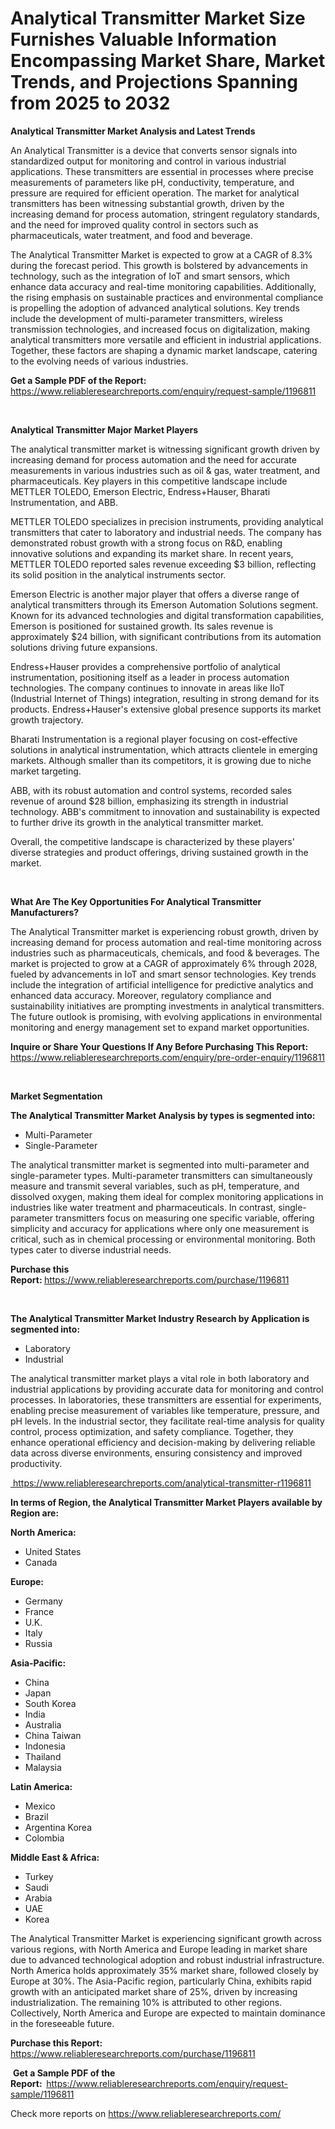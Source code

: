 <p><h1>Analytical Transmitter Market Size Furnishes Valuable Information Encompassing Market Share, Market Trends, and Projections Spanning from 2025 to 2032</h1></p><p><strong>Analytical Transmitter Market Analysis and Latest Trends</strong></p>
<p><p>An Analytical Transmitter is a device that converts sensor signals into standardized output for monitoring and control in various industrial applications. These transmitters are essential in processes where precise measurements of parameters like pH, conductivity, temperature, and pressure are required for efficient operation. The market for analytical transmitters has been witnessing substantial growth, driven by the increasing demand for process automation, stringent regulatory standards, and the need for improved quality control in sectors such as pharmaceuticals, water treatment, and food and beverage.</p><p>The Analytical Transmitter Market is expected to grow at a CAGR of 8.3% during the forecast period. This growth is bolstered by advancements in technology, such as the integration of IoT and smart sensors, which enhance data accuracy and real-time monitoring capabilities. Additionally, the rising emphasis on sustainable practices and environmental compliance is propelling the adoption of advanced analytical solutions. Key trends include the development of multi-parameter transmitters, wireless transmission technologies, and increased focus on digitalization, making analytical transmitters more versatile and efficient in industrial applications. Together, these factors are shaping a dynamic market landscape, catering to the evolving needs of various industries.</p></p>
<p><strong>Get a Sample PDF of the Report:&nbsp;</strong> <a href="https://www.reliableresearchreports.com/enquiry/request-sample/1196811?utm_campaign=3051&utm_medium=2&utm_source=Github&utm_content=ia&utm_term=10042025&utm_id=analytical-transmitter">https://www.reliableresearchreports.com/enquiry/request-sample/1196811</a></p>
<p>&nbsp;</p>
<p><strong>Analytical Transmitter Major Market Players</strong></p>
<p><p>The analytical transmitter market is witnessing significant growth driven by increasing demand for process automation and the need for accurate measurements in various industries such as oil & gas, water treatment, and pharmaceuticals. Key players in this competitive landscape include METTLER TOLEDO, Emerson Electric, Endress+Hauser, Bharati Instrumentation, and ABB.</p><p>METTLER TOLEDO specializes in precision instruments, providing analytical transmitters that cater to laboratory and industrial needs. The company has demonstrated robust growth with a strong focus on R&D, enabling innovative solutions and expanding its market share. In recent years, METTLER TOLEDO reported sales revenue exceeding $3 billion, reflecting its solid position in the analytical instruments sector.</p><p>Emerson Electric is another major player that offers a diverse range of analytical transmitters through its Emerson Automation Solutions segment. Known for its advanced technologies and digital transformation capabilities, Emerson is positioned for sustained growth. Its sales revenue is approximately $24 billion, with significant contributions from its automation solutions driving future expansions.</p><p>Endress+Hauser provides a comprehensive portfolio of analytical instrumentation, positioning itself as a leader in process automation technologies. The company continues to innovate in areas like IIoT (Industrial Internet of Things) integration, resulting in strong demand for its products. Endress+Hauser's extensive global presence supports its market growth trajectory.</p><p>Bharati Instrumentation is a regional player focusing on cost-effective solutions in analytical instrumentation, which attracts clientele in emerging markets. Although smaller than its competitors, it is growing due to niche market targeting.</p><p>ABB, with its robust automation and control systems, recorded sales revenue of around $28 billion, emphasizing its strength in industrial technology. ABB's commitment to innovation and sustainability is expected to further drive its growth in the analytical transmitter market.</p><p>Overall, the competitive landscape is characterized by these players' diverse strategies and product offerings, driving sustained growth in the market.</p></p>
<p>&nbsp;</p>
<p><strong>What Are The Key Opportunities For Analytical Transmitter Manufacturers?</strong></p>
<p><p>The Analytical Transmitter market is experiencing robust growth, driven by increasing demand for process automation and real-time monitoring across industries such as pharmaceuticals, chemicals, and food & beverages. The market is projected to grow at a CAGR of approximately 6% through 2028, fueled by advancements in IoT and smart sensor technologies. Key trends include the integration of artificial intelligence for predictive analytics and enhanced data accuracy. Moreover, regulatory compliance and sustainability initiatives are prompting investments in analytical transmitters. The future outlook is promising, with evolving applications in environmental monitoring and energy management set to expand market opportunities.</p></p>
<p><strong>Inquire or Share Your Questions If Any Before Purchasing This Report:</strong> <a href="https://www.reliableresearchreports.com/enquiry/pre-order-enquiry/1196811?utm_campaign=3051&utm_medium=2&utm_source=Github&utm_content=ia&utm_term=10042025&utm_id=analytical-transmitter">https://www.reliableresearchreports.com/enquiry/pre-order-enquiry/1196811</a></p>
<p>&nbsp;</p>
<p><strong>Market Segmentation</strong></p>
<p><strong>The Analytical Transmitter Market Analysis by types is segmented into:</strong></p>
<p><ul><li>Multi-Parameter</li><li>Single-Parameter</li></ul></p>
<p><p>The analytical transmitter market is segmented into multi-parameter and single-parameter types. Multi-parameter transmitters can simultaneously measure and transmit several variables, such as pH, temperature, and dissolved oxygen, making them ideal for complex monitoring applications in industries like water treatment and pharmaceuticals. In contrast, single-parameter transmitters focus on measuring one specific variable, offering simplicity and accuracy for applications where only one measurement is critical, such as in chemical processing or environmental monitoring. Both types cater to diverse industrial needs.</p></p>
<p><strong>Purchase this Report:&nbsp;</strong><a href="https://www.reliableresearchreports.com/purchase/1196811?utm_campaign=3051&utm_medium=2&utm_source=Github&utm_content=ia&utm_term=10042025&utm_id=analytical-transmitter">https://www.reliableresearchreports.com/purchase/1196811</a></p>
<p>&nbsp;</p>
<p><strong>The Analytical Transmitter Market Industry Research by Application is segmented into:</strong></p>
<p><ul><li>Laboratory</li><li>Industrial</li></ul></p>
<p><p>The analytical transmitter market plays a vital role in both laboratory and industrial applications by providing accurate data for monitoring and control processes. In laboratories, these transmitters are essential for experiments, enabling precise measurement of variables like temperature, pressure, and pH levels. In the industrial sector, they facilitate real-time analysis for quality control, process optimization, and safety compliance. Together, they enhance operational efficiency and decision-making by delivering reliable data across diverse environments, ensuring consistency and improved productivity.</p></p>
<p><a href="https://www.reliableresearchreports.com/analytical-transmitter-r1196811?utm_campaign=3051&utm_medium=2&utm_source=Github&utm_content=ia&utm_term=10042025&utm_id=analytical-transmitter">&nbsp;https://www.reliableresearchreports.com/analytical-transmitter-r1196811</a></p>
<p><strong>In terms of Region, the Analytical Transmitter Market Players available by Region are:</strong></p>
<p>
    <p> <strong> North America: </strong>
        <ul>
            <li>United States</li>
            <li>Canada</li>
        </ul>
        </p> 
    <p> <strong> Europe: </strong>
        <ul>
            <li>Germany</li>
            <li>France</li>
            <li>U.K.</li>
            <li>Italy</li>
            <li>Russia</li>
        </ul>
        </p> 
    <p> <strong> Asia-Pacific: </strong>
        <ul>
            <li>China</li>
            <li>Japan</li>
            <li>South Korea</li>
            <li>India</li>
            <li>Australia</li>
            <li>China Taiwan</li>
            <li>Indonesia</li>
            <li>Thailand</li>
            <li>Malaysia</li>
        </ul>
        </p> 
    <p> <strong> Latin America: </strong>
        <ul>
            <li>Mexico</li>
            <li>Brazil</li>
            <li>Argentina Korea</li>
            <li>Colombia</li>
        </ul>
        </p> 
    <p> <strong> Middle East & Africa: </strong>
        <ul>
            <li>Turkey</li>
            <li>Saudi</li>
            <li>Arabia</li>
            <li>UAE</li>
            <li>Korea</li>
        </ul>
    </p>
    </p>
<p><p>The Analytical Transmitter Market is experiencing significant growth across various regions, with North America and Europe leading in market share due to advanced technological adoption and robust industrial infrastructure. North America holds approximately 35% market share, followed closely by Europe at 30%. The Asia-Pacific region, particularly China, exhibits rapid growth with an anticipated market share of 25%, driven by increasing industrialization. The remaining 10% is attributed to other regions. Collectively, North America and Europe are expected to maintain dominance in the foreseeable future.</p></p>
<p><strong>Purchase this Report: </strong><a href="https://www.reliableresearchreports.com/purchase/1196811?utm_campaign=3051&utm_medium=2&utm_source=Github&utm_content=ia&utm_term=10042025&utm_id=analytical-transmitter">https://www.reliableresearchreports.com/purchase/1196811</a></p>
<p>&nbsp;<strong>Get a Sample PDF of the Report:&nbsp;&nbsp;</strong><a href="https://www.reliableresearchreports.com/enquiry/request-sample/1196811?utm_campaign=3051&utm_medium=2&utm_source=Github&utm_content=ia&utm_term=10042025&utm_id=analytical-transmitter">https://www.reliableresearchreports.com/enquiry/request-sample/1196811</a></p>
<p><strong></strong></p>
<p>Check more reports on <a href="https://www.reliableresearchreports.com/?utm_campaign=3051&utm_medium=2&utm_source=Github&utm_content=ia&utm_term=10042025&utm_id=analytical-transmitter">https://www.reliableresearchreports.com/</a></p>
